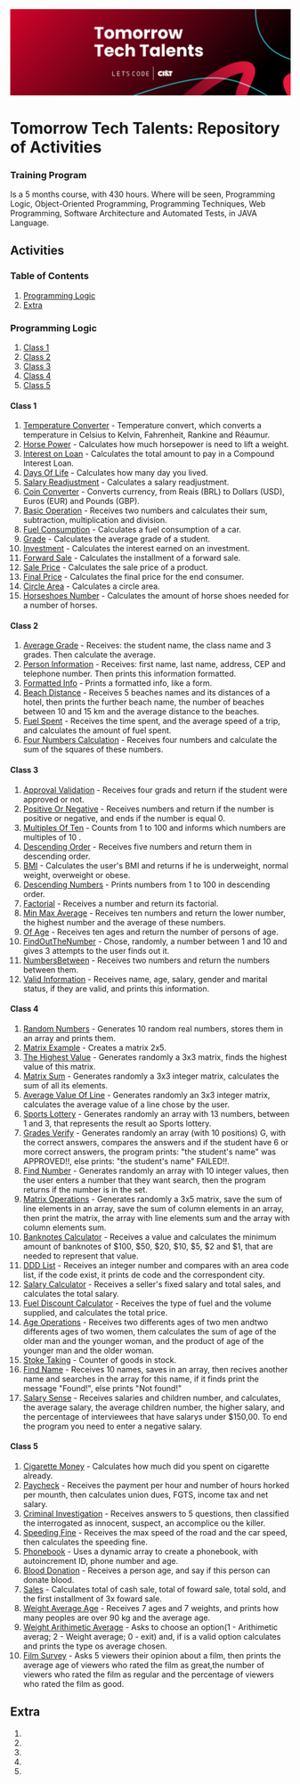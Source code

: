 <img src="https://github.com/RitaFer/tomorrow-tech-talents/blob/main/assets/TomorrowTechTalentsLogo.svg" style="width: 300%, height: auto, margin-left: auto, margin-left: auto" />

# Tomorrow Tech Talents: Repository of Activities

### Training Program

Is a 5 months course, with 430 hours. Where will be seen, Programming Logic, Object-Oriented Programming, Programming Techniques, Web Programming, Software Architecture and Automated Tests, in JAVA Language.

## Activities

### Table of Contents

1. [Programming Logic](#programming-logic)
2. [Extra](#extra)


### Programming Logic
1. [Class 1](#class-1)
2. [Class 2](#class-2)
3. [Class 3](#class-3)
4. [Class 4](#class-4)
5. [Class 5](#class-5)

#### Class 1

1. [Temperature Converter](https://github.com/RitaFer/tomorrow-tech-talents/blob/main/src/aula01/exercicios/ex01.java) - Temperature convert, which converts a temperature in Celsius to Kelvin, Fahrenheit, Rankine and Réaumur.
2. [Horse Power](https://github.com/RitaFer/tomorrow-tech-talents/blob/main/src/aula01/exercicios/ex02.java) - Calculates how much horsepower is need to lift a weight.
3. [Interest on Loan](https://github.com/RitaFer/tomorrow-tech-talents/blob/main/src/aula01/exercicios/ex03.java) - Calculates the total amount to pay in a Compound Interest Loan.
4. [Days Of Life](https://github.com/RitaFer/tomorrow-tech-talents/blob/main/src/aula01/exercicios/ex04.java) - Calculates how many day you lived.
5. [Salary Readjustment](https://github.com/RitaFer/tomorrow-tech-talents/blob/main/src/aula01/exercicios/ex05.java) - Calculates a salary readjustment.
6. [Coin Converter](https://github.com/RitaFer/tomorrow-tech-talents/blob/main/src/aula01/exercicios/ex06.java) - Converts currency, from Reais (BRL) to Dollars (USD), Euros (EUR) and Pounds (GBP).
7. [Basic Operation](https://github.com/RitaFer/tomorrow-tech-talents/blob/main/src/aula01/exercicios/ex07.java) - Receives two numbers and calculates their sum, subtraction, multiplication and division.
8. [Fuel Consumption](https://github.com/RitaFer/tomorrow-tech-talents/blob/main/src/aula01/exercicios/ex08.java) - Calculates a fuel consumption of a car.
9. [Grade](https://github.com/RitaFer/tomorrow-tech-talents/blob/main/src/aula01/exercicios/ex09.java) - Calculates the average grade of a student.
10. [Investment](https://github.com/RitaFer/tomorrow-tech-talents/blob/main/src/aula01/exercicios/ex10.java) - Calculates the interest earned on an investment.
11. [Forward Sale](https://github.com/RitaFer/tomorrow-tech-talents/blob/main/src/aula01/exercicios/ex11.java) - Calculates the installment of a forward sale.
12. [Sale Price](https://github.com/RitaFer/tomorrow-tech-talents/blob/main/src/aula01/exercicios/ex12.java) - Calculates the sale price of a product.
13. [Final Price](https://github.com/RitaFer/tomorrow-tech-talents/blob/main/src/aula01/exercicios/ex13.java) - Calculates the final price for the end consumer.
14. [Circle Area](https://github.com/RitaFer/tomorrow-tech-talents/blob/main/src/aula01/exercicios/ex14.java) - Calculates a circle area.
15. [Horseshoes Number](https://github.com/RitaFer/tomorrow-tech-talents/blob/main/src/aula01/exercicios/ex15.java) - Calculates the amount of horse shoes needed for a number of horses.

#### Class 2

1. [Average Grade](https://github.com/RitaFer/tomorrow-tech-talents/blob/main/src/aula02/exercicios/ex01.java) - Receives: the student name, the class name and 3 grades. Then calculate the average.
2. [Person Information](https://github.com/RitaFer/tomorrow-tech-talents/blob/main/src/aula02/exercicios/ex02.java) - Receives: first name, last name, address, CEP and telephone number. Then prints this information formatted.
3. [Formatted Info](https://github.com/RitaFer/tomorrow-tech-talents/blob/main/src/aula02/exercicios/ex03.java) - Prints a formatted info, like a form.
4. [Beach Distance](https://github.com/RitaFer/tomorrow-tech-talents/blob/main/src/aula02/exercicios/ex04.java) - Receives 5 beaches names and its distances of a hotel, then prints the further beach name, the number of beaches between 10 and 15 km and the average distance to the beaches.
5. [Fuel Spent](https://github.com/RitaFer/tomorrow-tech-talents/blob/main/src/aula02/exercicios/ex05.java) - Receives the time spent, and the average speed of a trip, and calculates the amount of fuel spent. 
6. [Four Numbers Calculation](https://github.com/RitaFer/tomorrow-tech-talents/blob/main/src/aula02/exercicios/ex06.java) - Receives four numbers and calculate the sum of the squares of these numbers.

#### Class 3

1. [Approval Validation](https://github.com/RitaFer/tomorrow-tech-talents/blob/main/src/aula03/exercicios/ex01.java) - Receives four grads and return if the student were approved or not.
2. [Positive Or Negative](https://github.com/RitaFer/tomorrow-tech-talents/blob/main/src/aula03/exercicios/ex02.java) - Receives numbers and return if the number is positive or negative, and ends if the number is equal 0.
3. [Multiples Of Ten](https://github.com/RitaFer/tomorrow-tech-talents/blob/main/src/aula03/exercicios/ex03.java) - Counts from 1 to 100 and informs which numbers are multiples of 10 .
4. [Descending Order](https://github.com/RitaFer/tomorrow-tech-talents/blob/main/src/aula03/exercicios/ex04.java) - Receives five numbers and return them in descending order.
5. [BMI](https://github.com/RitaFer/tomorrow-tech-talents/blob/main/src/aula03/exercicios/ex05.java) - Calculates the user's BMI and returns if he is underweight, normal weight, overweight or obese.
6. [Descending Numbers](https://github.com/RitaFer/tomorrow-tech-talents/blob/main/src/aula03/exercicios/ex06.java) - Prints numbers from 1 to 100 in descending order.
7. [Factorial](https://github.com/RitaFer/tomorrow-tech-talents/blob/main/src/aula03/exercicios/ex07.java) - Receives a number and return its factorial.
8. [Min Max Average](https://github.com/RitaFer/tomorrow-tech-talents/blob/main/src/aula03/exercicios/ex08.java) - Receives ten numbers and return the lower number, the highest number and the average of these numbers.
9. [Of Age](https://github.com/RitaFer/tomorrow-tech-talents/blob/main/src/aula03/exercicios/ex09.java) - Receives ten ages and return the number of persons of age.
10. [FindOutTheNumber](https://github.com/RitaFer/tomorrow-tech-talents/blob/main/src/aula03/exercicios/ex10.java) - Chose, randomly, a number between 1 and 10 and gives 3 attempts to the user finds out it.
11. [NumbersBetween](https://github.com/RitaFer/tomorrow-tech-talents/blob/main/src/aula03/exercicios/ex11.java) - Receives two numbers and return the numbers between them.
12. [Valid Information](https://github.com/RitaFer/tomorrow-tech-talents/blob/main/src/aula03/exercicios/ex12.java) - Receives name, age, salary, gender and marital status, if they are valid, and prints this information.

#### Class 4

1. [Random Numbers](https://github.com/RitaFer/tomorrow-tech-talents/blob/main/src/aula04/exercicios/ex01.java) - Generates 10 random real numbers, stores them in an array and prints them.
2. [Matrix Example](https://github.com/RitaFer/tomorrow-tech-talents/blob/main/src/aula04/exercicios/ex02.java) - Creates a matrix 2x5.
3. [The Highest Value](https://github.com/RitaFer/tomorrow-tech-talents/blob/main/src/aula04/exercicios/ex03.java) - Generates randomly a 3x3 matrix, finds the highest value of this matrix.
4. [Matrix Sum](https://github.com/RitaFer/tomorrow-tech-talents/blob/main/src/aula04/exercicios/ex04.java) - Generates randomly a 3x3 integer matrix, calculates the sum of all its elements.
5. [Average Value Of Line](https://github.com/RitaFer/tomorrow-tech-talents/blob/main/src/aula04/exercicios/ex05.java) - Generates randomly an 3x3 integer matrix, calculates the average value of a line chose by the user.
6. [Sports Lottery](https://github.com/RitaFer/tomorrow-tech-talents/blob/main/src/aula04/exercicios/ex06.java) - Generates randomly an array with 13 numbers, between 1 and 3, that represents the result ao Sports lottery.
7. [Grades Verify](https://github.com/RitaFer/tomorrow-tech-talents/blob/main/src/aula04/exercicios/ex07.java) - Generates randomly an array (with 10 positions) G, with the correct answers, compares the answers and if the student have 6 or more correct answers, the program prints: "the student's name" was APPROVED!!, else prints: "the student's name" FAILED!!.
8. [Find Number](https://github.com/RitaFer/tomorrow-tech-talents/blob/main/src/aula04/exercicios/ex08.java) - Generates randomly an array with 10 integer values, then the user enters a number that they want search, then the program returns if the number is in the set.
9. [Matrix Operations](https://github.com/RitaFer/tomorrow-tech-talents/blob/main/src/aula04/exercicios/ex09.java) - Generates randomly a 3x5 matrix, save the sum of line elements in an array, save the sum of column elements in an array, then print the matrix, the array with line elements sum and the array with column elements sum.
10. [Banknotes Calculator](https://github.com/RitaFer/tomorrow-tech-talents/blob/main/src/aula04/exercicios/ex10.java) - Receives a value and calculates the minimum amount of banknotes of $100, $50, $20, $10, $5, $2 and $1, that are needed to represent that value.
11. [DDD List](https://github.com/RitaFer/tomorrow-tech-talents/blob/main/src/aula04/exercicios/ex11.java) - Receives an integer number and compares with an area code list, if the code exist, it prints de code and the correspondent city.
12. [Salary Calculator](https://github.com/RitaFer/tomorrow-tech-talents/blob/main/src/aula04/exercicios/ex12.java) - Receives a seller's fixed salary and total sales, and calculates the total salary.
13. [Fuel Discount Calculator](https://github.com/RitaFer/tomorrow-tech-talents/blob/main/src/aula04/exercicios/ex13.java) - Receives the type of fuel and the volume supplied, and calculates the total price.
14. [Age Operations](https://github.com/RitaFer/tomorrow-tech-talents/blob/main/src/aula04/exercicios/ex14.java) - Receives two differents ages of two men andtwo differents ages of two women, them calculates the sum of age of the older man and the younger woman, and the product of age of the younger man and the older woman.
15. [Stoke Taking](https://github.com/RitaFer/tomorrow-tech-talents/blob/main/src/aula04/exercicios/ex15.java) - Counter of goods in stock.
16. [Find Name](https://github.com/RitaFer/tomorrow-tech-talents/blob/main/src/aula04/exercicios/ex16.java) - Receives 10 names, saves in an array, then recives another name and searches in the array for this name, if it finds print the message "Found!", else prints "Not found!"
17. [Salary Sense](https://github.com/RitaFer/tomorrow-tech-talents/blob/main/src/aula04/exercicios/ex17.java) - Receives salaries and children number, and calculates, the average salary, the average children number, the higher salary, and the percentage of interviewees that have salarys under $150,00. To end the program you need to enter a negative salary.

#### Class 5

1. [Cigarette Money](https://github.com/RitaFer/tomorrow-tech-talents/blob/main/src/aula05/exercicios/ex01.java) - Calculates how much did you spent on cigarette already.
2. [Paycheck](https://github.com/RitaFer/tomorrow-tech-talents/blob/main/src/aula05/exercicios/ex02.java) - Receives the payment per hour and number of hours horked per mounth, then calculates union dues, FGTS, income tax and net salary.
3. [Criminal Investigation](https://github.com/RitaFer/tomorrow-tech-talents/blob/main/src/aula05/exercicios/ex03.java) - Receives answers to 5 questions, then classified the interrogated as innocent, suspect, an accomplice ou the killer.
4. [Speeding Fine](https://github.com/RitaFer/tomorrow-tech-talents/blob/main/src/aula05/exercicios/ex04.java) - Receives the max speed of the road and the car speed, then calculates the speeding fine.
5. [Phonebook](https://github.com/RitaFer/tomorrow-tech-talents/blob/main/src/aula05/exercicios/ex05.java) - Uses a dynamic array to create a phonebook, with autoincrement ID, phone number and age.
6. [Blood Donation](https://github.com/RitaFer/tomorrow-tech-talents/blob/main/src/aula05/exercicios/ex06.java) - Receives a person age, and say if this person can donate blood.
7. [Sales](https://github.com/RitaFer/tomorrow-tech-talents/blob/main/src/aula05/exercicios/ex07.java) - Calculates total of cash sale, total of foward sale, total sold, and the first installment of 3x foward sale.
8. [Weight Average Age](https://github.com/RitaFer/tomorrow-tech-talents/blob/main/src/aula05/exercicios/ex08.java) - Receives 7 ages and 7 weights, and prints how many peoples are over 90 kg and the average age.
9. [Weight Arithimetic Average](https://github.com/RitaFer/tomorrow-tech-talents/blob/main/src/aula05/exercicios/ex09.java) - Asks to choose an option(1 - Arithimetic averag; 2 - Weight average; 0 - exit) and, if is a valid option calculates and prints the type os average chosen.
10. [Film Survey](https://github.com/RitaFer/tomorrow-tech-talents/blob/main/src/aula05/exercicios/ex10.java) - Asks 5 viewers their opinion about a film, then prints the average age of viewers who rated the film as great,the number of viewers who rated the film as regular and the percentage of viewers who rated the film as good.

## Extra

1.
2.
3.
4.
5.